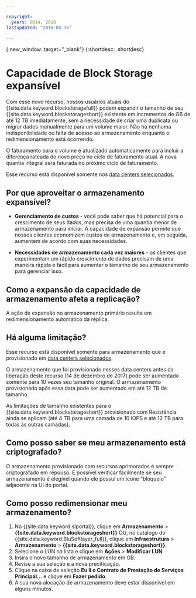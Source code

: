 ```yaml
---

copyright:
  years: 2014, 2018
lastupdated: "2018-05-16"

---
```

{:new_window: target="_blank"}
{:shortdesc: .shortdesc}

# Capacidade de Block Storage expansível

Com esse novo recurso, nossos usuários atuais do {{site.data.keyword.blockstoragefull}} podem expandir o tamanho de seu {{site.data.keyword.blockstorageshort}} existente em incrementos de GB de até 12 TB imediatamente, sem a necessidade de criar uma duplicata ou migrar dados manualmente para um volume maior. Não há nenhuma indisponibilidade ou falta de acesso ao armazenamento enquanto o redimensionamento está ocorrendo. 

O faturamento para o volume é atualizado automaticamente para incluir a diferença rateada do novo preço no ciclo de faturamento atual. A nova quantia integral será faturada no próximo ciclo de faturamento.

Esse recurso está disponível somente nos [data centers selecionados](new-ibm-block-and-file-storage-location-and-features.html). 

## Por que aproveitar o armazenamento expansível?

- **Gerenciamento de custos** - você pode saber que há potencial para o crescimento de seus dados, mas precisa de uma quantia menor de armazenamento para iniciar. A capacidade de expansão permite que nossos clientes economizem custos de armazenamento e, em seguida, aumentem de acordo com suas necessidades.  

- **Necessidades de armazenamento cada vez maiores** - os clientes que experimentam um rápido crescimento de dados precisam de uma maneira rápida e fácil para aumentar o tamanho de seu armazenamento para gerenciar isso.

## Como a expansão da capacidade de armazenamento afeta a replicação?

A ação de expansão no armazenamento primário resulta em redimensionamento automático da réplica. 

## Há alguma limitação?

Esse recurso está disponível somente para armazenamento que é provisionado em [data centers selecionados](new-ibm-block-and-file-storage-location-and-features.html). 

O armazenamento que foi provisionado nesses data centers antes da liberação deste recurso (14 de dezembro de 2017) pode ser aumentado somente para 10 vezes seu tamanho original. O armazenamento provisionado após essa data pode ser aumentado em até 12 TB de tamanho. 

As limitações de tamanho existentes para o {{site.data.keyword.blockstorageshort}} provisionado
com Resistência ainda se aplicam (até 4 TB para uma camada de 10 IOPS e até 12 TB para todas as outras camadas).

## Como posso saber se meu armazenamento está criptografado?

O armazenamento provisionado com recursos aprimorados é sempre criptografado em repouso. É possível verificar facilmente se seu armazenamento é elegível quando ele possui um ícone
"bloqueio" adjacente na UI do portal. 

## Como posso redimensionar meu armazenamento?

1. No {{site.data.keyword.slportal}}, clique em **Armazenamento** > **{{site.data.keyword.blockstorageshort}}** OU, no catálogo do {{site.data.keyword.BluSoftlayer_full}}, clique em **Infraestrutura** > **Armazenamento** > **{{site.data.keyword.blockstorageshort}}**.
2. Selecione o LUN na lista e clique em **Ações** > **Modificar LUN**
3. Insira o novo tamanho de armazenamento em GB.
4. Revise a sua seleção e a nova precificação.
5. Clique na caixa de seleção **Eu li o Contrato de Prestação de Serviços Principal...** e clique em **Fazer pedido**.
6. A sua nova alocação de armazenamento deve estar disponível em alguns minutos.
  
